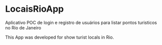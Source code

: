# LocaisRioApp
Aplicativo POC de login e registro de usuários para listar pontos turisticos no Rio de Janeiro

This App was developed for show turist locals in Rio.
